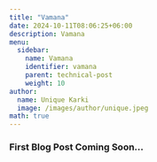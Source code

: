 ```yaml
---
title: "Vamana"
date: 2024-10-11T08:06:25+06:00
description: Vamana
menu:
  sidebar:
    name: Vamana
    identifier: vamana
    parent: technical-post
    weight: 10
author:
  name: Unique Karki
  image: /images/author/unique.jpeg
math: true
---
```


### First Blog Post Coming Soon...